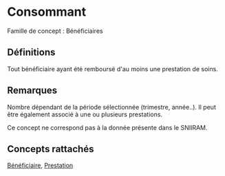 # Consommant 
<!-- SPDX-License-Identifier: MPL-2.0 -->

Famille de concept : Bénéficiaires

## Définitions

Tout bénéficiaire ayant été remboursé d'au moins une prestation de soins.

## Remarques

Nombre dépendant de la période sélectionnée (trimestre, année..). Il peut être également associé à une ou plusieurs prestations.

Ce concept ne correspond pas à la donnée présente dans le SNIIRAM.

## Concepts rattachés

[Bénéficiaire](beneficiaire.md), [Prestation](prestation.md)

